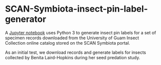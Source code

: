# SCAN-Symbiota-insect-pin-label-generator

A [Jupyter notebook](https://github.com/aubreymoore/SCAN-Symbiota-insect-pin-label-generator/blob/master/symbiota_label_printer.ipynb) uses Python 3 to generate insect pin labels for a set of specimen records downloaded from the University of Guam Insect Collection online catalog stored on the SCAN Symbiota portal.

As an initial test, we download records and generate labels for insects collected by Benita Laird-Hopkins during her seed predation study.
